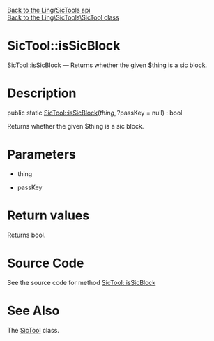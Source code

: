 [Back to the Ling/SicTools api](https://github.com/lingtalfi/SicTools/blob/master/doc/api/Ling/SicTools.md)<br>
[Back to the Ling\SicTools\SicTool class](https://github.com/lingtalfi/SicTools/blob/master/doc/api/Ling/SicTools/SicTool.md)


SicTool::isSicBlock
================



SicTool::isSicBlock — Returns whether the given $thing is a sic block.




Description
================


public static [SicTool::isSicBlock](https://github.com/lingtalfi/SicTools/blob/master/doc/api/Ling/SicTools/SicTool/isSicBlock.md)($thing, ?$passKey = null) : bool




Returns whether the given $thing is a sic block.




Parameters
================


- thing

    

- passKey

    


Return values
================

Returns bool.








Source Code
===========
See the source code for method [SicTool::isSicBlock](https://github.com/lingtalfi/SicTools/blob/master/SicTool.php#L24-L37)


See Also
================

The [SicTool](https://github.com/lingtalfi/SicTools/blob/master/doc/api/Ling/SicTools/SicTool.md) class.



